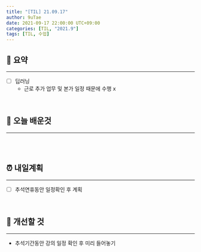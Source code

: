 ```yaml
---
title: "[TIL] 21.09.17"
author: 9uTae
date: 2021-09-17 22:00:00 UTC+09:00
categories: [TIL, "2021.9"]
tags: [TIL, 수업]
---
```


## 🏁 요약

---

- [ ] 딥러닝
    - 근로 추가 업무 및 본가 일정 때문에 수행 x

<br>

## 📑 오늘 배운것

---

<br>

<br>

## ⏰ 내일계획

---

- [ ] 추석연휴동안 일정확인 후 계획

<br>

## 🧷 개선할 것

---

- 추석기간동안 강의 일정 확인 후 미리 들어놓기

<br>
